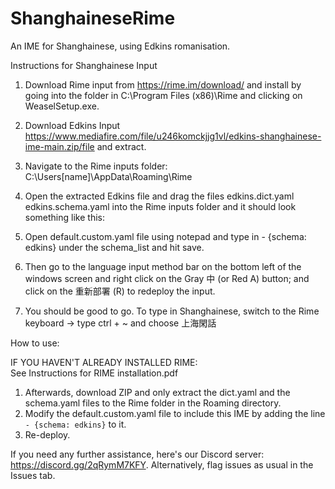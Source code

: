 # ShanghaineseRime
An IME for Shanghainese, using Edkins romanisation.

Instructions for Shanghainese Input
1. Download Rime input from https://rime.im/download/ and install by going into the folder in C:\Program Files (x86)\Rime and clicking on WeaselSetup.exe.
2. Download Edkins Input https://www.mediafire.com/file/u246komckjjg1vl/edkins-shanghainese-ime-main.zip/file and extract.
3. Navigate to the Rime inputs folder: C:\Users\[name]\AppData\Roaming\Rime 
4. Open the extracted Edkins file and drag the files
edkins.dict.yaml
edkins.schema.yaml
into the Rime inputs folder and it should look something like this:

5. Open default.custom.yaml file using notepad and type in  - {schema: edkins} under the schema_list and hit save.

6. Then go to the language input method bar on the bottom left of the windows screen and right click on the Gray 中 (or Red A) button; and click on the 重新部署 (R) to redeploy the input.

7. You should be good to go. To type in Shanghainese, switch to the Rime keyboard -> type ctrl + ~ and choose 上海閑話



How to use:<br>

IF YOU HAVEN'T ALREADY INSTALLED RIME:<br>
See Instructions for RIME installation.pdf

1. Afterwards, download ZIP and only extract the dict.yaml and the schema.yaml files to the Rime folder in the Roaming directory.
2. Modify the default.custom.yaml file to include this IME by adding the line `- {schema: edkins}` to it.
3. Re-deploy.

If you need any further assistance, here's our Discord server: https://discord.gg/2qRymM7KFY. Alternatively, flag issues as usual in the Issues tab.
